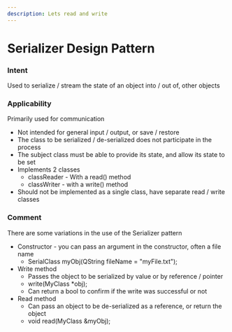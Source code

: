 ```yaml
---
description: Lets read and write
---
```


# Serializer Design Pattern

### Intent

Used to serialize / stream the state of an object into / out of, other objects

### Applicability

Primarily used for communication

* Not intended for general input / output, or save / restore
* The class to be serialized / de-serialized does not participate in the process
* The subject class must be able to provide its state, and allow its state to be set
* Implements 2 classes
  * classReader - With a read() method
  * classWriter - with a write() method
* Should not be implemented as a single class, have separate read / write classes

### Comment

There are some variations in the use of the Serializer pattern

* Constructor - you can pass an argument in the constructor, often a file name
  * SerialClass myObj(QString fileName = "myFile.txt");
* Write method
  * Passes the object to be serialized by value or by reference / pointer
  * write(MyClass \*obj);
  * Can return a bool to confirm if the write was successful or not
* Read method
  * Can pass an object to be de-serialized as a reference, or return the object
  * void read(MyClass \&myObj);
